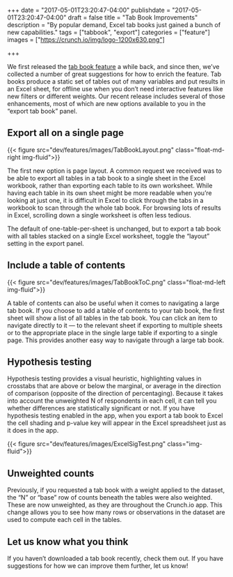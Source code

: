 +++
date = "2017-05-01T23:20:47-04:00"
publishdate = "2017-05-01T23:20:47-04:00"
draft = false
title = "Tab Book Improvements"
description = "By popular demand, Excel tab books just gained a bunch of new capabilities."
tags = ["tabbook", "export"]
categories = ["feature"]
images = ["https://crunch.io/img/logo-1200x630.png"]


+++

We first released the [tab book feature](http://support.crunch.io/crunch/crunch_tabbooks.html) a while back, and since then, we’ve collected a number of great suggestions for how to enrich the feature. Tab books produce a static set of tables out of many variables and put results in an Excel sheet, for offline use when you don’t need interactive features like new filters or different weights. Our recent release includes several of those enhancements, most of which are new options available to you in the “export tab book” panel.

## Export all on a single page
{{< figure src="dev/features/images/TabBookLayout.png" class="float-md-right img-fluid">}}

The first new option is page layout. A common request we received was to be able to export all tables in a tab book to a single sheet in the Excel workbook, rather than exporting each table to its own worksheet. While having each table in its own sheet might be more readable when you’re looking at just one, it is difficult in Excel to click through the tabs in a workbook to scan through the whole tab book. For browsing lots of results in Excel, scrolling down a single worksheet is often less tedious.

The default of one-table-per-sheet is unchanged, but to export a tab book with all tables stacked on a single Excel worksheet, toggle the “layout” setting in the export panel.

## Include a table of contents
{{< figure src="dev/features/images/TabBookToC.png" class="float-md-left img-fluid">}}

A table of contents can also be useful when it comes to navigating a large tab book. If you choose to add a table of contents to your tab book, the first sheet will show a list of all tables in the tab book. You can click an item to navigate directly to it — to the relevant sheet if exporting to multiple sheets or to the appropriate place in the single large table if exporting to a single page. This provides another easy way to navigate through a large tab book.

## Hypothesis testing

Hypothesis testing provides a visual heuristic, highlighting values in crosstabs that are above or below the marginal, or average in the direction of comparison (opposite of the direction of percentaging). Because it takes into account the unweighted N of respondents in each cell, it can tell you whether differences are statistically significant or not. If you have hypothesis testing enabled in the app, when you export a tab book to Excel the cell shading and p-value key will appear in the Excel spreadsheet just as it does in the app.

{{< figure src="dev/features/images/ExcelSigTest.png" class="img-fluid">}}

## Unweighted counts

Previously, if you requested a tab book with a weight applied to the dataset, the “N” or “base” row of counts beneath the tables were also weighted. These are now unweighted, as they are throughout the Crunch.io app. This change allows you to see how many rows or observations in the dataset are used to compute each cell in the tables.

## Let us know what you think

If you haven’t downloaded a tab book recently, check them out. If you have suggestions for how we can improve them further, let us know!
